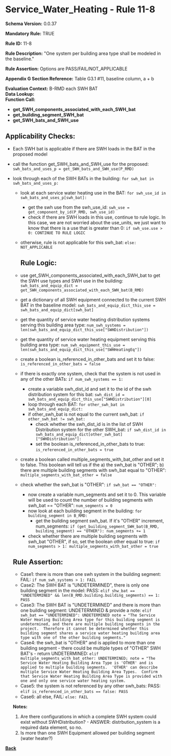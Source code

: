 # Service_Water_Heating - Rule 11-8
**Schema Version:** 0.0.37  

**Mandatory Rule:** TRUE

**Rule ID:** 11-8

**Rule Description:** "One system per building area type shall be modeled in the baseline."

**Rule Assertion:** Options are PASS/FAIL/NOT_APPLICABLE

**Appendix G Section Reference:** Table G3.1 #11, baseline column, a + b

**Evaluation Context:** B-RMD each SWH BAT  
**Data Lookup:**   
**Function Call:**  
- **get_SWH_components_associated_with_each_SWH_bat**  
- **get_building_segment_SWH_bat**  
- **get_SWH_bats_and_SWH_use**  


## Applicability Checks:
- Each SWH bat is applicable if there are SWH loads in the BAT in the proposed model

- call the function get_SWH_bats_and_SWH_use for the proposed: `swh_bats_and_uses_p = get_SWH_bats_and_SWH_use(P_RMD)`
- look through each of the SWH BATs in the building: `for swh_bat in swh_bats_and_uses_p:`
    - look at each service water heating use in the BAT: `for swh_use_id in swh_bats_and_uses_p[swh_bat]:`
      - get the swh use from the swh_use_id: `swh_use = get_component_by_id(P_RMD, swh_use_id)`
      - check if there are SWH loads in this use, continue to rule logic.  In this case, we are not worried about the use_units, we just want to know that there is a use that is greater than 0: `if swh_use.use > 0: CONTINUE TO RULE LOGIC`
    - otherwise, rule is not applicable for this swh_bat: `else: NOT_APPLICABLE`

        ## Rule Logic: 
    - use get_SWH_components_associated_with_each_SWH_bat to get the SWH use types and SWH use in the building: `swh_bats_and_equip_dict = get_SWH_components_associated_with_each_SWH_bat(B_RMD)`
    - get a dictionary of all SWH equipment connected to the current SWH BAT in the baseline model: `swh_bats_and_equip_dict_this_use = swh_bats_and_equip_dict[swh_bat]`
    - get the quantity of service water heating distribution systems serving this building area type: `num_swh_systems = len(swh_bats_and_equip_dict_this_use["SWHDistribution"])`
    - get the quantity of service water heating equipment serving this building area type: `num_swh_equipment_this_use = len(swh_bats_and_equip_dict_this_use["SWHHeatingEq"])`
    - create a boolean is_referenced_in_other_bats and set it to false: `is_referenced_in_other_bats = false`
    
    - if there is exactly one system, check that the system is not used in any of the other BATs: `if num_swh_systems == 1:`
        - create a variable swh_dist_id and set it to the id of the swh distribution system for this bat: `swh_dist_id = swh_bats_and_equip_dict_this_use["SWHDistribution"][0]`
        - loop through each BAT: `for other_swh_bat in swh_bats_and_equip_dict:`
        - if other_swh_bat is not equal to the current swh_bat: `if other_swh_bat != swh_bat:`
            - check whether the swh_dist_id is in the list of SWH Distribution system for the other SWH_bat: `if swh_dist_id in swh_bats_and_equip_dict[other_swh_bat]["SWHDistribution"]:`
            - set the boolean is_referenced_in_other_bats to true: `is_referenced_in_other_bats = true`
    - create a boolean called multiple_segments_with_bat_other and set it to false.  This boolean will tell us if the a) the swh_bat is "OTHER"; b) there are multiple building segments with swh_bat equal to "OTHER": `multiple_segments_with_bat_other = false` 
    - check whether the swh_bat is "OTHER": `if swh_bat == "OTHER":`
        - now create a variable num_segments and set it to 0.  This variable will be used to count the number of building segments with swh_bat == "OTHER": `num_segments = 0`
        - now look at each building segment in the building: `for building_segment in B_RMD:`
            - get the building segment swh_bat.  If it's "OTHER" increment, num_segments: `if (get_building_segment_SWH_bat(B_RMD, building_segment) == "OTHER"): num_segments += 1`
        - check whether there are multiple building segments with swh_bat "OTHER", if so, set the boolean other equal to true: `if num_segments > 1: multiple_segments_with_bat_other = true`

    ## Rule Assertion: 
    - Case1: there is more than one swh system in the building segment: FAIL: `if num_swh_systems > 1: FAIL`
    - Case2: The SWH BAT is "UNDETERMINED", there is only one building segment in the model: PASS: `elif shw_bat == "UNDETERMINED" && len(B_RMD.building.building_segments) == 1: PASS`
    - Case3: The SWH BAT is "UNDETERMINED" and there is more than one building segment: UNDETERMINED & provide a note: `elif swh_bat == "UNDETERMINED": UNDETERMINED note = "The Service Water Heating Building Area type for this building segment is undetermined, and there are multiple building segments in the project.  Therefore it cannot be determined whether this building segment shares a service water heating building area type with one of the other building segments."`
    - Case4: the swh_bat is "OTHER" and is applied to more than one building segment - there could be multiple types of "OTHER" SWH BAT's - return UNDETERMINED: `elif multiple_segments_with_bat_other: UNDETERMINED; note = "The Service Water Heating Building Area Type is 'OTHER' and is applied to multiple building segments.  'OTHER' can describe multiple Service Water Heating Building Area Types.  Confirm that Service Water Heating Building Area Type is provided with one and only one service water heating system.`
    - Case5: the system is not referenced by any other swh_bats: PASS: `elif is_referenced_in_other_bats == false: PASS`
    - Case6: all else, FAIL: `else: FAIL`

  
  **Notes:**
  1.  Are there configurations in which a complete SWH system could exist without SWHDistribution? - ANSWER: distrbution_system is a required data element, so no.
  2.  Is more than one SWH Equipment allowed per building segment (water heater?)

**[Back](../_toc.md)**